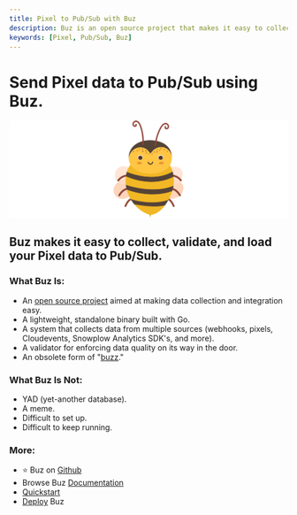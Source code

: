 ```yaml
---
title: Pixel to Pub/Sub with Buz
description: Buz is an open source project that makes it easy to collect, validate, and load Pixel data to Pub/Sub.
keywords: [Pixel, Pub/Sub, Buz]
---
```


# Send Pixel data to Pub/Sub using Buz.

![buzz](../../../static/img/buzz.png)


## Buz makes it easy to collect, validate, and load your Pixel data to Pub/Sub.


### What Buz Is:

- An [open source project](https://github.com/silverton-io/buz) aimed at making data collection and integration easy.
- A lightweight, standalone binary built with Go.
- A system that collects data from multiple sources (webhooks, pixels, Cloudevents, Snowplow Analytics SDK's, and more).
- A validator for enforcing data quality on its way in the door.
- An obsolete form of "[buzz](https://www.merriam-webster.com/dictionary/buzz)."


### What Buz Is Not:

- YAD (yet-another database).
- A meme.
- Difficult to set up.
- Difficult to keep running.


### More:
- ⭐ Buz on [Github](https://github.com/silverton-io/buz)
- Browse Buz [Documentation](/)
- [Quickstart](/examples/quickstart)
- [Deploy](/category/deploying-buz) Buz
